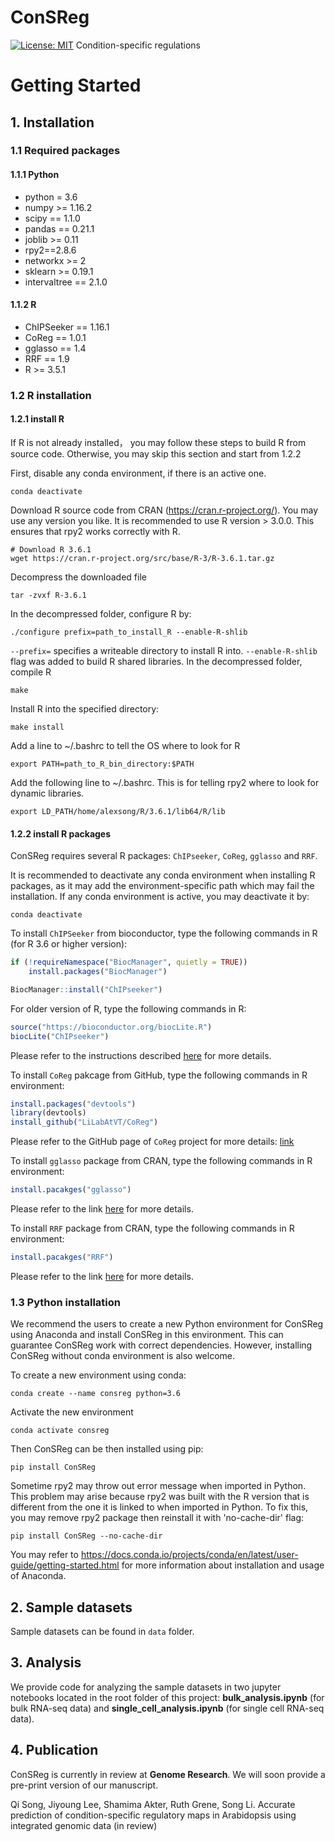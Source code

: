 # ConSReg
[![License: MIT](https://img.shields.io/badge/License-MIT-yellow.svg)](https://opensource.org/licenses/MIT)
Condition-specific regulations

# Getting Started
## 1. Installation
### 1.1 Required packages
#### 1.1.1 Python
- python = 3.6
- numpy >= 1.16.2
- scipy == 1.1.0
- pandas == 0.21.1
- joblib >= 0.11
- rpy2==2.8.6
- networkx >= 2
- sklearn >= 0.19.1
- intervaltree == 2.1.0
#### 1.1.2 R
- ChIPSeeker == 1.16.1
- CoReg == 1.0.1
- gglasso == 1.4
- RRF == 1.9
- R >= 3.5.1
### 1.2 R installation
#### 1.2.1 install R
If R is not already installed， you may follow these steps to build R from source code. Otherwise, you may skip this section and start from 1.2.2

First, disable any conda environment, if there is an active one.
```shell
conda deactivate
```
Download R source code from CRAN (https://cran.r-project.org/). You may use any version you like. It is recommended to use R version > 3.0.0. This ensures that rpy2 works correctly with R.
```shell
# Download R 3.6.1
wget https://cran.r-project.org/src/base/R-3/R-3.6.1.tar.gz
```
Decompress the downloaded file
```shell
tar -zvxf R-3.6.1
```
In the decompressed folder, configure R by:
```shell
./configure prefix=path_to_install_R --enable-R-shlib
```
`--prefix=` specifies a writeable directory to install R into. `--enable-R-shlib` flag was added to build R shared libraries.
In the decompressed folder, compile R
```shell
make
```
Install R into the specified directory:
```shell
make install
```
Add a line to ~/.bashrc to tell the OS where to look for R 
```shell
export PATH=path_to_R_bin_directory:$PATH
```
Add the following line to ~/.bashrc. This is for telling rpy2 where to look for dynamic libraries.
```shell
export LD_PATH/home/alexsong/R/3.6.1/lib64/R/lib
```
#### 1.2.2 install R packages
ConSReg requires several R packages: `ChIPseeker`, `CoReg`, `gglasso` and `RRF`.

It is recommended to deactivate any conda environment when installing R packages, as it may add the environment-specific path which may fail the installation. If any conda environment is active, you may deactivate it by:
```shell
conda deactivate
```
To install `ChIPSeeker` from bioconductor, type the following commands in R (for R 3.6 or higher version):
```R
if (!requireNamespace("BiocManager", quietly = TRUE))
    install.packages("BiocManager")

BiocManager::install("ChIPseeker")
```
For older version of R, type the following commands in R:
```R
source("https://bioconductor.org/biocLite.R")
biocLite("ChIPseeker")
```
Please refer to the instructions described [here](https://www.bioconductor.org/packages/release/bioc/html/ChIPseeker.html) for more details.

To install `CoReg` pakcage from GitHub, type the following commands in R environment:
```R
install.packages("devtools")
library(devtools)
install_github("LiLabAtVT/CoReg")
```
Please refer to the GitHub page of `CoReg` project for more details: 
[link](https://github.com/LiLabAtVT/CoReg)

To install `gglasso` package from CRAN, type the following commands in R environment:
```R
install.pacakges("gglasso")
```
Please refer to the link [here](https://cran.r-project.org/web/packages/gglasso/index.html) for more details.

To install `RRF` package from CRAN, type the following commands in R environment:
```R
install.pacakges("RRF")
```
Please refer to the link [here](https://cran.r-project.org/web/packages/RRF/index.html) for more details.
### 1.3 Python installation
We recommend the users to create a new Python environment for ConSReg using Anaconda and install ConSReg in this environment. This can guarantee ConSReg work with correct dependencies. However, installing ConSReg without conda environment is also welcome.

To create a new environment using conda:
```shell
conda create --name consreg python=3.6
```
Activate the new environment
```shell
conda activate consreg
```
Then ConSReg can be then installed using pip:
```shell
pip install ConSReg
```
Sometime rpy2 may throw out error message when imported in Python. This problem may arise because rpy2 was built with the R version that is different from the one it is linked to when imported in Python. To fix this, you may remove rpy2 package then reinstall it with 'no-cache-dir' flag:

```shell
pip install ConSReg --no-cache-dir
```
You may refer to https://docs.conda.io/projects/conda/en/latest/user-guide/getting-started.html for more information about installation and usage of Anaconda.

## 2. Sample datasets
Sample datasets can be found in `data` folder.

## 3. Analysis
We provide code for analyzing the sample datasets in two jupyter notebooks located in the root folder of this project: **bulk_analysis.ipynb** (for bulk RNA-seq data) and **single_cell_analysis.ipynb** (for single cell RNA-seq data).

## 4. Publication
ConSReg is currently in review at **Genome Research**. We will soon provide a pre-print version of our manuscript. 

Qi Song, Jiyoung Lee, Shamima Akter, Ruth Grene, Song Li.  Accurate prediction of condition-specific regulatory maps in Arabidopsis using integrated genomic data (in review)
